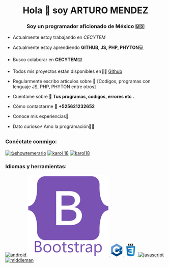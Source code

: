 <h1 align="center">Hola 👋 soy ARTURO MENDEZ</h1>
<h3 align="center">Soy un programador aficionado de México 🇲🇽</h3>

- Actualmente estoy trabajando en *CECYTEM*

- Actualmente estoy aprendiendo **GITHUB, JS, PHP, PHYTON**💻

- Busco colaborar en **CECYTEM**⌨️

- Todos mis proyectos están disponibles en👨‍💻 [Github](Github )

- Regularmente escribo artículos sobre 📝 [Codigos, programas con lenguaje JS, PHP, PHYTON entre otros]

- Cuentame sobre 💬 **Tus programas, codigos, errores etc .**

- Cómo contactarme 📲 **+525621232652**

- Conoce mis experiencias📄

- Dato curioso⚡ Amo la programación👨‍💻
<h3 align="left">Conéctate conmigo:</h3>
<p align="left">
<a href="https://www.facebook.com/profile.php?id=100010089014202
<a href="https://twitter.com/@showtemerario" target="blank"><img align= "center" src="https://raw.githubusercontent.com/rahuldkjain/github-profile-readme-generator/master/src/images/icons/Social/twitter.svg" alt="@showtemerario" height="30 " width="40" /></a>
<a href="https://fb.com/karol 18" target="blank"><img align="center" src="https://raw.githubusercontent.com/rahuldkjain/github-profile-readme-generator/master/src/images/icons/Social/facebook.svg" alt="karol 18" height="30" width="40" /></a>
<a href="https://instagram.com/karol18" target="blank"><img align="center" src="https://raw.githubusercontent.com/rahuldkjain/github-profile-readme-generator /master/src/images/icons/Social/instagram.svg" alt="karol18" height="30" width="40" /></a>
</p>


<h3 align="left">Idiomas y herramientas:</h3>
<p align="left"> <a href="https://developer.android.com" target="_blank" rel="noreferrer"> <img src="https://raw.githubusercontent.com/devicons /devicon/master/icons/android/android-original-wordmark.svg" alt="android" width="40" height="40"/> </a> <a href="https://getbootstrap.com " target="_blank" rel="noreferrer"> <img src="https://raw.githubusercontent.com/devicons/devicon/master/icons/bootstrap/bootstrap-plain-wordmark.svg" alt="bootstrap" ancho="40" altura="40"/> </a> <a href="https://www.w3schools.com/cpp/" target="_blank" rel="noreferrer"><img src="https://raw.githubusercontent.com/devicons/devicon/master/icons/cplusplus/cplusplus-original.svg" alt="cplusplus" width="40" height="40"/> </ a> <a href="https://www.w3schools.com/cs/" target="_blank" rel="noreferrer">  </a> <a href="https://www.w3schools.com/css/ " target="_blank" rel="noreferrer"> <img src="https://raw.githubusercontent.com/devicons/devicon/master/icons/css3/css3-original-wordmark.svg" alt="css3" ancho = "40" height="40"/> </a>  </a> <a href= "https://developer.mozilla.org/en-US/docs/Web/JavaScript" target="_blank" rel="noreferrer"> <img src="https://raw.githubusercontent.com/devicons/devicon /master/icons/javascript/javascript-original.svg" alt="javascript" width="40" height="40"/> </a> <a href="https://middlemanapp.com/" target= "_blank" rel="noreferrer"> <img src="https://raw.githubusercontent.com/leungwensen/svg-icon/b84b3f3a3da329b7c1d02346865f8e98beb05413/dist/svg/logos/middleman.svg" alt="middleman" width="40 " altura="40"/> </a> </p>

